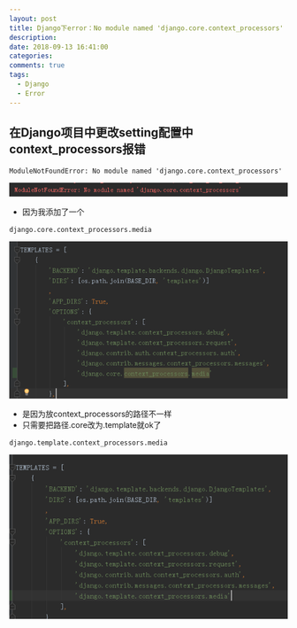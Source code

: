 ```yaml
---
layout: post
title: Django下error：No module named 'django.core.context_processors'
description:
date: 2018-09-13 16:41:00
categories:
comments: true
tags: 
  - Django
  - Error
---
```


## 在Django项目中更改setting配置中 context_processors报错
```
ModuleNotFoundError: No module named 'django.core.context_processors'
```

![](https://raw.githubusercontent.com/yanshigou/yanshigou.github.io/master/img/t/core.png)

* 因为我添加了一个

```
django.core.context_processors.media
```

![](https://raw.githubusercontent.com/yanshigou/yanshigou.github.io/master/img/t/core2.png)

* 是因为放context_processors的路径不一样
* 只需要把路径.core改为.template就ok了
```
django.template.context_processors.media
```
![](https://raw.githubusercontent.com/yanshigou/yanshigou.github.io/master/img/t/core3.png)

